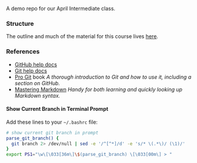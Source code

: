 A demo repo for our April Intermediate class.

### Structure
The outline and much of the material for this course lives [here](https://training.github.com/kit/intermediate).


### References
- [GitHub help docs](https://help.github.com)
- [Git help docs](https://help.github.com)
- [Pro Git](http://git-scm.com/book/en/v2) book
  *A thorough introduction to Git and how to use it, including a section on GitHub.*
- [Mastering Markdown](https://guides.github.com/features/mastering-markdown/)
	*Handy for both learning and quickly looking up Markdown syntax.*

#### Show Current Branch in Terminal Prompt
Add these lines to your `~/.bashrc` file:
```bash
# show current git branch in prompt
parse_git_branch() {
  git branch 2> /dev/null | sed -e '/^[^*]/d' -e 's/* \(.*\)/ (\1)/'
}
export PS1="\w\[\033[36m\]\$(parse_git_branch) \[\033[00m\] > "
```
